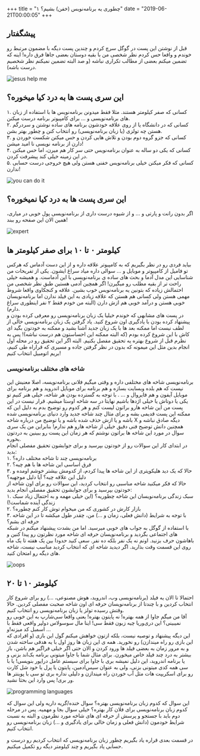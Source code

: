 +++
title = "چطوری یه برنامه‌نویس (خفن) بشیم؟ ۱"
date  = "2019-06-21T00:00:05"
+++

## پیشگفتار
قبل از نوشتن این پست در گوگل سرچ کردم و چندین پست دیگه با مضمون مرتبط رو خوندم و واقعا حس کردم نظر شخصی من با بقیه دوستان بعضی جاها فرق داره! اینه که تضمین میکنم بعضی از مطالب تکراری نباشه (و صد البته تضمین نمیکنم نظر شخصیم درست باشه).

![jesus help me](/blog/images/pouriya.org-becoming-a-kickass-coder-part-01-01.png)



## این سری پست ها به درد کیا میخوره؟
۱. کسانی که صفر کیلومتر هستند. مثلا فقط میدونن برنامه‌نویس ها با استفاده از زبان های برنامه‌نویسی و ... برای کامپیوتر برنامه درست میکنن.  
۲. کسانی که در دانشگاه یا از روی علاقه خودشون برنامه های ساده نوشتن و سردرگم هستن چه تولزی (یا زبان برنامه‌نویسی) رو انتخاب کنن و چطور بهتر بشن.  
۳. کسانی که جزو گروه دوم بودن و تلاش هایی کردن و حس میکنن شکست خوردن و دارن از برنامه نویسی نا امید میشن!  
۴. کسانی که یکی دو ساله به عنوان برنامه‌نویس حتی سر کار هم میرن، اما حس میکنن در این زمینه خیلی کند پیشرفت کردن.  
۵. کسانی که فکر میکنن خیلی برنامه‌نویس خفنی هستن ولی هیچ خروجی درست حسابی ندارن!  

![you can do it](/blog/images/pouriya.org-becoming-a-kickass-coder-part-01-02.jpeg)


## این سری پست ها به درد کیا نمیخوره؟
اگر بدون رانت و پارتی و ... و از شیوه درست داری از برنامه‌نویسی پول خوبی در میاری، همین الان این صفحه رو ببند!

![expert](/blog/images/pouriya.org-becoming-a-kickass-coder-part-01-03.jpeg)

## کیلومتر ۰ تا ۱۰ برای صفر کیلومتر ها
بیاید فردی رو در نظر بگیریم که به کامپیوتر علاقه داره و از این دست آدماس که هرکس تو فامیل از کامپیوتر و موبایل و ... سوالی داره میاد سراغ ایشون. یکی از تفریحات من شناسایی این مدل آدما و بحث های ساده ی برنامه‌نویسی با این آدماست. و همیشه خیلی راحت تر از بقیه مطلب رو میگیرن! اگر همچین آدمی هستین طبق نظر شخصی من احتمالش زیاده که بتونین یه برنامه‌نویس خوب بشین. علاقه و کنجکاوی واقعا شروط مهمی هستن ولی کسانی هم هستن که علاقه زیادی به این فیلد ندارن اما برنامه‌نویسان خوبی هستن و درآمد خوبی هم ازش دارن (البته من خودم فقط ۲ نفر اینطوری سراغ دارم).  
در پست های مشابهی که خوندم خیلیا یک زبان برنامه‌نویسی رو معرفی کرده بودن و پیشنهاد کرده بودن با یادگیری اون شروع کنید. یاد گرفتن یک زبان برنامه‌نویسی خالی از لطف نیست اما ممکنه بعد ها با یک زبان جدید آشنا بشید و ممکنه به خودتون بگید ای کاش با این شروع کرده بودم (که البته ممکنه این احساستون هم درست نباشه)! پس به نظرم قبل از شروع بهتره یه تحقیق مفصل بکنیم.
البته اگر این تحقیق رو در محله اول انجام بدین مثل این میمونه که بدون در نظر گرفتن جاده و مسیری که قراراه طی کنیم، بریم اتومبیل انتخاب کنیم!


### شاخه های مختلف برنامه‌نویسی
برنامه‌نویسی شاخه های مختلفی داره و وقتی میگیم فلانی برنامه‌نویسه، اصلا معنیش این نیست که هم بلده وبسایت بسازه و هم برنامه برای موبایل اندروید و هم برنامه برای موبایل آیفون و هم فایروال و ... . با توجه به گسترده بودن هر شاخه، خیلی هنر کنیم تو یکی یا دوتاش یا خیلی اژدها باشیم نهایتا در سه شاخه اوستا میشیم. قرار نیست در این پست من این شاخه هارو براتون لیست کنم و هر کدوم رو توضیح بدم به دلیل این که ممکنه این پست قدیمی بشه و برای مثال چند شاخه جدید وارد دنیای برنامه‌نویسی شده باشه و یا ازش حذف شده باشه و یا توضیح من درباره شاخه X دیگه صادق نباشه و همچنین دانش توضیح فنی دقیق خیلی از شاخه هارو هم ندارم! بنابراین من یک سری سوال در مورد این شاخه ها براتون نوشتم که هر زمان این پست رو ببینین به دردتون بخوره.  
در ابتدای کار این سوالات رو از خودتون بپرسید و برای جوابشون تحقیق مفصلی انجام بدید:  
۱. برنامه‌نویسی چند تا شاخه مختلف داره؟  
۲. فرق اساسی این شاخه ها با هم چیه؟  
۳. حالا که یک دید هلیکوپتری از این شاخه ها پیدا کردم، از کدومش بیشتر خوشم اومده و دلیل این علاقه چیه؟ آیا دلیل موجهیه؟  
حالا که فکر میکنید شاخه مناسبی رو انتخاب کردید، این سوالات رو برای اون شاخه از خودتون بپرسید و برای جوابشون تحقیق مفصلی انجام بدید:  
۱. سبک زندگی برنامه‌نویسان این شاخه چطوریه؟ (این خیلی مهمه و به احتمال زیاد سبک زندگی آینده شماست!)  
۲. بازار کارش در کشوری که من میخوام توش کار کنم چطوره؟  
۳. با توجه به شرایط (دانش فعلی، زمان و ...) من، چقدر طول میکشه تا در این شاخه حرفه ای بشم؟  
با استفاده از گوگل به جواب های خوبی میرسید. اما من بشدت پیشنهاد میکنم در شبکه های اجتماعی بگردید و برنامه‌نویسان حرفه ای شاخه مورد نظرتون رو پیدا کنین و باهاشون حرف بزنید. اونم نه یک نفر بلکه ده نفر. سعی کنید حدودا بین یک هفته تا یک ماه روی این قسمت وقت بذارید. اگر دیدید شاخه ای که انتخاب کردید مناسب نیست، شاخه های دیگه رو امتحان کنید.

![oops](/blog/images/pouriya.org-becoming-a-kickass-coder-part-01-04.jpeg)


## کیلومتر ۱۰ تا ۲۰
احتمالا تا الان یه فیلد (برنامه‌نویسی وب، اندروید، هوش مصنوعی، ...) رو برای شروع کار انتخاب کردین و با چندتا از برنامه‌نویسان حرفه ای اون شاخه صحبت مفصلی کردین. حالا وقتش رسیده تولز یا زبان برنامه‌نویسی رو انتخاب کنیم.  
آقا من میگم جاوا از همه بهتره! نه پایتون بهتره! یعنی واقعا سی‌شارپ به این خوبی رو نمیبینی؟ این دری‌وریا چیه زبون فقط سی! اینا مال سوسولاس دولپر واقعی فقط با اسمبل کد میزنه!و ...  
این دیگه پیشنهاد و توصیه نیست، بلکه ازتون خواهش میکنم گول این بازی (و افرادی که این بازی رو راه میندازن) رو نخورید. همه ی این زبان ها روز اول با یه هدفی ساخته شدن و به مرور زمان به بعضی فیلد ها ورود کردن و الان حتی اگر خیلی فراگیر هم باشن، باز بیشتر به درد چند فیلد خاص میخورن. برای مثال شما با جاوا میتونی برنامه بک‌اند بزنی و یا برنامه اندروید، این دلیل نمیشه بری با جاوا برای سیستم عامل درایور بنویسی! یا با سی همه کدی میتونی بزنی، ولی به عنوان سیس‌ادمین، پایتون یا پرل یا خود شل کارت رو برای اسکریپت هات مثل آب خوردن راه میندازن و دلیلی نداره بری تو سی با پوینتر ها ور بری! پس وارد این بحثا نشید.

![programming languages](/blog/images/pouriya.org-becoming-a-kickass-coder-part-01-05.jpeg)

این سوال که <bold>کدوم زبان برنامه‌نویسی بهتره؟</bold> سوال خنده/گریه داریه ولی این سوال که <bold>کدوم زبان برنامه‌نویسی برای فلان کار بهتره؟</bold> خیلی سوال بجا و مهمیه. پس در مرحله دوم باید با جستجو و پرسش از حرفه ای های شاخه مورد نظرمون و البته به نسبت شرایط خودمون (دانش فعلی و زمان خالی برای یادگیری و ...) زبان برنامه‌نویسی رو انتخاب کنیم.


در قسمت بعدی قراره یاد بگیریم چطور زبان برنامه‌نویسی که انتخاب کردیم رو درست و حسابی یاد بگیریم و چند کیلومتر دیگه رو تکمیل میکنیم.



